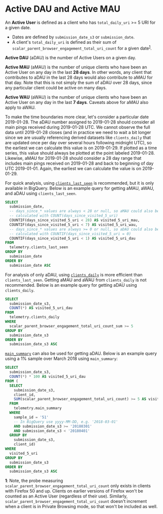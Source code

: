 # Active DAU and Active MAU

An **Active User** is defined as a client who has `total_daily_uri` >= 5 URI for a given date.
* Dates are defined by `submission_date_s3` or `submission_date`.
* A client's `total_daily_uri` is defined as their sum of `scalar_parent_browser_engagement_total_uri_count` for a given date<sup>[1](#total_uri_count)</sup>.

**Active DAU** (aDAU) is the number of Active Users on a given day.

**Active MAU** (aMAU) is the number of unique clients who have been an Active User on any day in the last **28 days**. In other words, any client that contributes to aDAU in the last 28 days would also contribute to aMAU for that day. Note that this is not simply the sum of aDAU over 28 days, since any particular client could be active on many days.

**Active WAU** (aWAU) is the number of unique clients who have been an Active User on any day in the last **7 days**. Caveats above for aMAU also apply to aWAU.

To make the time boundaries more clear, let's consider a particular date 2019-01-28. The aDAU number assigned to 2019-01-28 should consider all main pings received during 2019-01-28 UTC. We cannot observe the full data until 2019-01-28 closes (and in practice we need to wait a bit longer since we are usually referencing derived datasets like `clients_daily` that are updated once per day over several hours following midnight UTC), so the earliest we can calculate this value is on 2019-01-29. If plotted as a time series, this value should always be plotted at the point labeled 2019-01-28. Likewise, aMAU for 2019-01-28 should consider a 28 day range that includes main pings received on 2019-01-28 and back to beginning of day UTC 2019-01-01. Again, the earliest we can calculate the value is on 2019-01-29.

For quick analysis, using [`clients_last_seen`](../datasets/bigquery/clients_last_seen/reference.md) is recommended, but it is only available in BigQuery. Below is an example query for getting aMAU, aWAU, and aDAU using `clients_last_seen`.

```sql
SELECT
  submission_date,
  -- days_since_* values are always < 28 or null, so aMAU could also be
  -- calculated with COUNT(days_since_visited_5_uri)
  COUNTIF(days_since_visited_5_uri < 28) AS visited_5_uri_mau,
  COUNTIF(days_since_visited_5_uri < 7) AS visited_5_uri_wau,
  -- days_since_* values are always >= 0 or null, so aDAU could also be
  -- calculated with COUNTIF(days_since_visited_5_uri = 0)
  COUNTIF(days_since_visited_5_uri < 1) AS visited_5_uri_dau
FROM
  telemetry.clients_last_seen
GROUP BY
  submission_date
ORDER BY
  submission_date ASC
```

For analysis of only aDAU, using [`clients_daily`](../datasets/batch_view/clients_daily/reference.md) is more efficient than `clients_last_seen`. Getting aMAU and aWAU from `clients_daily` is not recommended. Below is an example query for getting aDAU using `clients_daily`.

```sql
SELECT
  submission_date_s3,
  COUNT(*) AS visited_5_uri_dau
FROM
  telemetry.clients_daily
WHERE
  scalar_parent_browser_engagement_total_uri_count_sum >= 5
GROUP BY
  submission_date_s3
ORDER BY
  submission_date_s3 ASC
```

[`main_summary`](../datasets/batch_view/main_summary/reference.md) can also be used for getting aDAU. Below is an example query using a 1% sample over March 2018 using `main_summary`:

```sql
SELECT
  submission_date_s3,
  COUNT(*) * 100 AS visited_5_uri_dau
FROM (
  SELECT
    submission_date_s3,
    client_id,
    SUM(scalar_parent_browser_engagement_total_uri_count) >= 5 AS visited_5_uri
  FROM
    telemetry.main_summary
  WHERE
    sample_id = '51'
    -- In BigQuery use yyyy-MM-DD, e.g. '2018-03-01'
    AND submission_date_s3 >= '20180301'
    AND submission_date_s3 < '20180401'
  GROUP BY
    submission_date_s3,
    client_id)
WHERE
  visited_5_uri
GROUP BY
  submission_date_s3
ORDER BY
  submission_date_s3 ASC
```

<span id="total_uri_count">**1**</span>: Note, the probe measuring `scalar_parent_browser_engagement_total_uri_count` only exists in clients with Firefox 50 and up. Clients on earlier versions of Firefox won't be counted as an Active User (regardless of their use). Similarly, `scalar_parent_browser_engagement_total_uri_count` doesn't increment when a client is in Private Browsing mode, so that won't be included as well.
